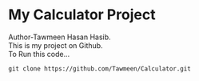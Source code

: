 # My Calculator Project
Author-Tawmeen Hasan Hasib.
<br>
This is my project on Github.
<br>
To Run this code...

`git clone https://github.com/Tawmeen/Calculator.git`
